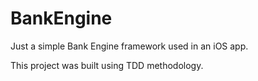 # BankEngine

Just a simple Bank Engine framework used in an iOS app.

This project was built using TDD methodology.
